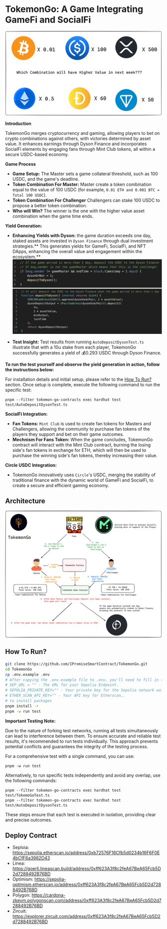 # TokemonGo: A Game Integrating GameFi and SocialFi
![alt text](./images/token_combination.png)

**Introduction**

TokemonGo merges cryptocurrency and gaming, allowing players to bet on crypto combinations against others, with victories determined by asset value. It enhances earnings through Dyson Finance and incorporates SocialFi elements by engaging fans through Mint Club tokens, all within a secure USDC-based economy.

**Game Process**

- **Game Setup:** The Master sets a game collateral threshold, such as 100 USDC, and the game's deadline.
- **Token Combination For Master:** Master create a token combination equal to the value of 100 USDC (for example, `0.01 ETH and 0.001 BTC = Total 100 USDC`).
- **Token Combination For Challenger** Challengers can stake 100 USDC to propose a better token combination. 
- **Who will Win?** The winner is the one with the higher value asset combination when the game time ends.

**Yield Generation:**

- **Enhancing Yields with Dyson:** the game duration exceeds one day, staked assets are invested in `Dyson Finance` through dual investment strategies.** This generates yields for GameFi, SocialFi, and NFT DApps, enhancing the overall value and engagement within the ecosystem.**
![alt text](images/deposit.png)
![alt text](images/dyson.png)
  
- **Test Insight:** Test results from running `AutoDepositDysonTest.ts` illustrate that with a 10u stake from each player, TokemonGo successfully generates a yield of 💰0.293 USDC through Dyson Finance.

**To run the test yourself and observe the yield generation in action, follow the instructions below:**

For installation details and initial setup, please refer to the [How To Run?](#how-to-run) section. Once setup is complete, execute the following command to run the specific test:



```
pnpm --filter tokemon-go-contracts exec hardhat test test/AutoDepositDysonTest.ts
```


**SocialFi Integration:**

- **Fan Tokens:** `Mint Club` is used to create fan tokens for Masters and Challengers, allowing the community to purchase fan tokens of the players they support and bet on their game outcomes.
- **Mechnism For Fans Token:** When the game concludes, TokemonGo contract will interact with the Mint Club contract, burning the losing side's fan tokens in exchange for ETH, which will then be used to purchase the winning side's fan tokens, thereby increasing their value.

**Circle USDC Integration:**
- TokemonGo innovatively uses `Circle`'s USDC, merging the stability of traditional finance with the dynamic world of GameFi and SocialFi, to create a secure and efficient gaming economy.
  
## Architecture
![alt text](images/arch.png)

## How To Run?

```bash
git clone https://github.com/IPromiseSmartContract/TokemonGo.git
cd TokemonGo
cp .env.example .env
# After copying the .env.example file to .env, you'll need to fill in the following fields in the .env file:
# SEP_URL = "" - The URL for your Sepolia Endpoint.
# SEPOLIA_PRIVATE_KEY="" - Your private key for the Sepolia network wallet.
# ETHER_SCAN_API_KEY="" - Your API key for Etherscan,.
# to install packages
pnpm install -r
pnpm -w run test 
```

**Important Testing Note:**

Due to the nature of forking test networks, running all tests simultaneously can lead to interference between them. To ensure accurate and reliable test results, it's recommended to run tests individually. This approach prevents potential conflicts and guarantees the integrity of the testing process. 

For a comprehensive test with a single command, you can use:
```
pnpm -w run test 
```

Alternatively, to run specific tests independently and avoid any overlap, use the following commands:
```
pnpm --filter tokemon-go-contracts exec hardhat test test/TokemoGoTest.ts 
pnpm --filter tokemon-go-contracts exec hardhat test test/AutoDepositDysonTest.ts 
```

These steps ensure that each test is executed in isolation, providing clear and precise outcomes.

## Deploy Contract
- Seploia: https://sepolia.etherscan.io/address/0xb72576F16Cfb5d0234b16F6F0E4bCfF6a3982D43
- Linea: https://goerli.lineascan.build/address/0xff623A3f8c2feA67BeA65Fcb5D2d7288492B76BD
- Optimism: https://sepolia-optimism.etherscan.io/address/0xff623A3f8c2feA67BeA65Fcb5D2d7288492B76BD
- Polygon: https://cardona-zkevm.polygonscan.com/address/0xff623A3f8c2feA67BeA65Fcb5D2d7288492B76BD
- Zircuit: https://explorer.zircuit.com/address/0xff623A3f8c2feA67BeA65Fcb5D2d7288492B76BD




